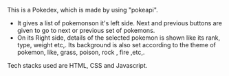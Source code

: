 This is a Pokedex, which is made by using "pokeapi".

- It gives a list of pokemonson it's left side.
  Next and previous buttons are given to go to next or previous set of pokemons.
- On its Right side, details of the selected pokemon is shown like its rank,     type, weight etc,.
  Its background is also set according to the theme of pokemon, like, grass,   poison, rock , fire ,etc,.

Tech stacks used are HTML, CSS and Javascript.